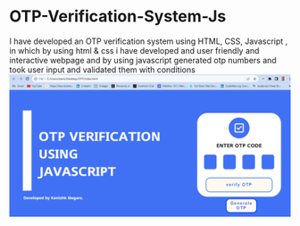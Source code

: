 # OTP-Verification-System-Js
I have developed an OTP verification system using HTML, CSS, Javascript , in which by using html &amp; css i have developed and user friendly and interactive webpage and by using javascript generated otp numbers and took user input and validated them with conditions
<img src="https://github.com/kanishk-magare/OTP-Verification-System-Js/blob/main/OTP-verification.png?raw=true">
